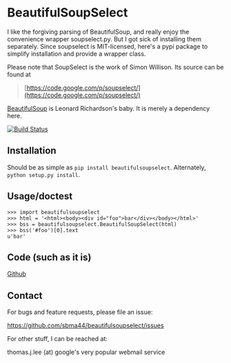BeautifulSoupSelect
====================

I like the forgiving parsing of BeautifulSoup, and really enjoy the convenience wrapper soupselect.py. But I got sick of installing them separately. Since soupselect is MIT-licensed, here's a pypi package to simplify installation and provide a wrapper class.

Please note that SoupSelect is the work of Simon Willison. Its source can be found at 

> [https://code.google.com/p/soupselect/](https://code.google.com/p/soupselect/)

[BeautifulSoup](http://www.crummy.com/software/BeautifulSoup/) is Leonard Richardson's baby. It is merely a dependency here.

[![Build Status](https://travis-ci.org/sbma44/yahoofantasyfootball.svg?branch=master)](https://travis-ci.org/sbma44/yahoofantasyfootball)

Installation
------------
Should be as simple as `pip install beautifulsoupselect`. Alternately, `python setup.py install`.

Usage/doctest
-------------
```
>>> import beautifulsoupselect
>>> html = '<html><body><div id="foo">bar</div></body></html>'
>>> bss = beautifulsoupselect.BeautifulSoupSelect(html)
>>> bss('#foo')[0].text
u'bar'
```

Code (such as it is)
--------------------
[Github](https://github.com/sbma44/beautifulsoupselect)

Contact
-------
For bugs and feature requests, please file an issue:

https://github.com/sbma44/beautifulsoupselect/issues

For other stuff, I can be reached at:

thomas.j.lee (at) google's very popular webmail service
